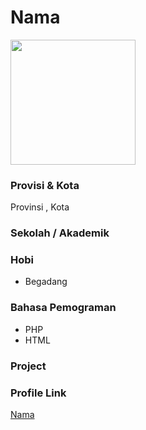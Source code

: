 # Nama

<img src="" width="200" height="200" align="center"/>

### Provisi & Kota

Provinsi , Kota

### Sekolah / Akademik


### Hobi

- Begadang


### Bahasa Pemograman 

- PHP
- HTML

### Project



### Profile Link

[Nama](https://github.com/username)
